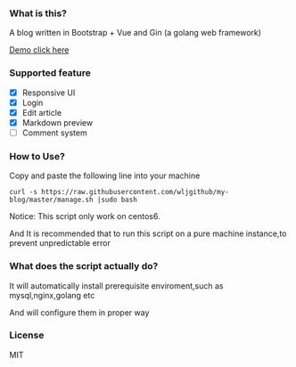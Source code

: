 ### What is this?
A blog written in Bootstrap + Vue and Gin (a golang web framework)

[Demo click here](https://xiulu.xyz)

### Supported feature
- [x] Responsive UI
- [x] Login
- [x] Edit article
- [x] Markdown preview
- [ ] Comment system

### How to Use?

Copy and paste the following line into your machine
```shell script
curl -s https://raw.githubusercontent.com/wljgithub/my-blog/master/manage.sh |sudo bash
```
Notice: This script only work on centos6.

And It is recommended that to run this script on a pure machine instance,to prevent unpredictable error

### What does the script actually do?

It will automatically install prerequisite enviroment,such as mysql,nginx,golang etc

And will configure them in proper way

### License 
MIT